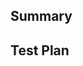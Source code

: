 ## Summary

<!--
  Thank you for submitting a PR!

  Help us understand more of your work - you can explain what you did, post a
  link to an issue, screenshots etc. Anything helps!
-->

## Test Plan

<!--
    Help us test your work (**REQUIRED**).

    If you changed the code, please provide us with instructions of how we can
    try it out ourselves, so we can confirm it's working. You can also post
    screenshots/gifts.
-->

